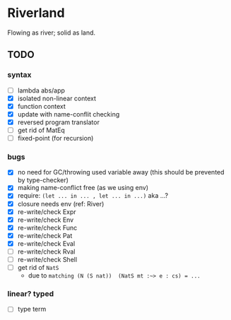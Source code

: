# Riverland

Flowing as river; solid as land.

## TODO

### syntax

+ [ ] lambda abs/app
+ [x] isolated non-linear context
+ [x] function context
+ [x] update with name-conflit checking
+ [x] reversed program translator
+ [ ] get rid of MatEq
+ [ ] fixed-point (for recursion)

### bugs

+ [x] no need for GC/throwing used variable away (this should be prevented by type-checker)
+ [x] making name-conflict free (as we using env)
+ [x] require: `(let ... in ... , let ... in ...)` aka ...?
+ [x] closure needs env (ref: River)
+ [x] re-write/check Expr
+ [x] re-write/check Env
+ [x] re-write/check Func
+ [x] re-write/check Pat
+ [x] re-write/check Eval
+ [ ] re-write/check Rval
+ [ ] re-write/check Shell
+ [ ] get rid of `NatS`
    + due to `matching (N (S nat))  (NatS mt :~> e : cs) = ...`

### linear? typed

+ [ ] type term
